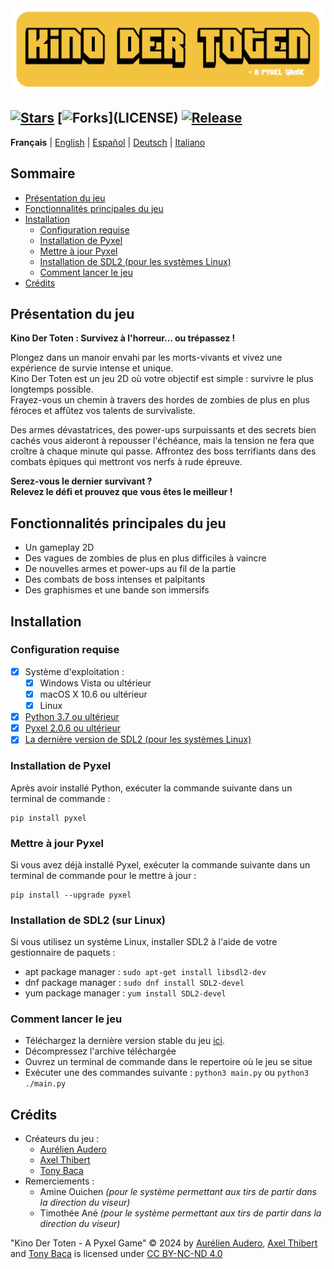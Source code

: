 <img src="Images/Readme-Title.png" width="525vw">

[![Stars](https://img.shields.io/github/stars/AurelienAudero/KinoDerToten-Projet-Pyxel?label=Stars)](https://github.com/AurelienAudero/KinoDerToten-Projet-Pyxel/stargazers)
[![Forks](https://img.shields.io/badge/Forks-non%20autoris%C3%A9%20(voir%20la%20licence%20pour%20plus%20d'infos)-red)](LICENSE)
[![Release](https://img.shields.io/github/v/release/AurelienAudero/KinoDerToten-Projet-Pyxel?label=Download)](https://github.com/AurelienAudero/KinoDerToten-Projet-Pyxel/releases/latest)
-----

**Français** | [English](README_EN.md) | [Español](README_ES.md) | [Deutsch](README_DE.md) | [Italiano](README_IT.md)

## Sommaire
- [Présentation du jeu](#présentation-du-jeu)
- [Fonctionnalités principales du jeu](#fonctionnalités-principales-du-jeu)
- [Installation](#installation)
    - [Configuration requise](#configuration-requise)
    - [Installation de Pyxel](#installation-de-pyxel)
    - [Mettre à jour Pyxel](#mettre-à-jour-pyxel)
    - [Installation de SDL2 (pour les systèmes Linux)](#installation-de-sdl2-sur-linux)
    - [Comment lancer le jeu](#comment-lancer-le-jeu)
- [Crédits](#crédits)

## Présentation du jeu
**Kino Der Toten : Survivez à l'horreur... ou trépassez !**

Plongez dans un manoir envahi par les morts-vivants et vivez une expérience de survie intense et unique.  
Kino Der Toten est un jeu 2D où votre objectif est simple : survivre le plus longtemps possible.  
Frayez-vous un chemin à travers des hordes de zombies de plus en plus féroces et affûtez vos talents de survivaliste.

Des armes dévastatrices, des power-ups surpuissants et des secrets bien cachés vous aideront à repousser l'échéance, mais la tension ne fera que croître à chaque minute qui passe. Affrontez des boss terrifiants dans des combats épiques qui mettront vos nerfs à rude épreuve.

**Serez-vous le dernier survivant ?**  
**Relevez le défi et prouvez que vous êtes le meilleur !**

## Fonctionnalités principales du jeu
* Un gameplay 2D
* Des vagues de zombies de plus en plus difficiles à vaincre
* De nouvelles armes et power-ups au fil de la partie
* Des combats de boss intenses et palpitants
* Des graphismes et une bande son immersifs

## Installation
### Configuration requise
- [X] Système d'exploitation :
    - [X] Windows Vista ou ultérieur
    - [X] macOS X 10.6 ou ultérieur
    - [X] Linux
- [X] [Python 3.7 ou ultérieur](https://www.python.org/downloads/)
- [X] [Pyxel 2.0.6 ou ultérieur](#installation-de-pyxel)
- [X] [La dernière version de SDL2 (pour les systèmes Linux)](#installation-de-sdl2-sur-linux)

### Installation de Pyxel
Après avoir installé Python, exécuter la commande suivante dans un terminal de commande :
```
pip install pyxel
```

### Mettre à jour Pyxel
Si vous avez déjà installé Pyxel, exécuter la commande suivante dans un terminal de commande pour le mettre à jour :
```
pip install --upgrade pyxel
```

### Installation de SDL2 (sur Linux)
Si vous utilisez un système Linux, installer SDL2 à l'aide de votre gestionnaire de paquets :  
- apt package manager : `sudo apt-get install libsdl2-dev`  
- dnf package manager : `sudo dnf install SDL2-devel`  
- yum package manager : `yum install SDL2-devel`

### Comment lancer le jeu
- Téléchargez la dernière version stable du jeu [ici](https://github.com/AurelienAudero/KinoDerToten-Projet-Pyxel/releases/latest).
- Décompressez l'archive téléchargée
- Ouvrez un terminal de commande dans le repertoire où le jeu se situe
- Exécuter une des commandes suivante : `python3 main.py` ou `python3 ./main.py`

## Crédits
- Créateurs du jeu :
    - [Aurélien Audero](https://github.com/AurelienAudero)
    - [Axel Thibert](https://github.com/Oxwerth)
    - [Tony Baca](https://github.com/Thidokachi)
- Remerciements :
    - Amine Ouichen *(pour le système permettant aux tirs de partir dans la direction du viseur)*
    - Timothée Ané *(pour le système permettant aux tirs de partir dans la direction du viseur)*

"Kino Der Toten - A Pyxel Game" © 2024 by [Aurélien Audero](https://github.com/AurelienAudero), [Axel Thibert](https://github.com/Oxwerth) and [Tony Baca](https://github.com/Thidokachi) is licensed under [CC BY-NC-ND 4.0](https://github.com/AurelienAudero/KinoDerToten-Projet-Pyxel/blob/main/LICENSE)
